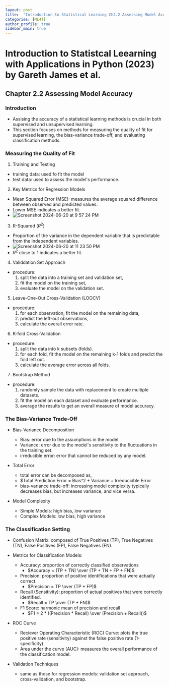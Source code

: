 ```yaml
---
layout: post
title:  "Introduction to Statistical Learning Ch2.2 Assessing Model Accuracy"
categories: [ML4T]
author_profile: true
sidebar_main: true
---
```


# Introduction to Statistcal Leearning with Applications in Python (2023) by Gareth James et al.
## Chapter 2.2 Assessing Model Accuracy

### Introduction
- Assising the accuracy of a statistical learning methods is crucial in both supervised and unsupervised learning.
- This section focuses on methods for measuring the quality of fit for supervised learning, the bias-variance trade-off, and evaluating classification methods.


### Measuring the Quality of Fit
1. Training and Testing
  - training data: used fo fit the model
  - test data: used to assess the model's performance.

2. Key Metrics for Regression Models
  - Mean Squared Error (MSE): measures the average squared difference between observed and predicted values.
  - Lower MSE indicates a better fit.
  - ![Screenshot 2024-06-20 at 9 57 24 PM](https://github.com/melody11sung/melody11sung.github.io/assets/125707768/fbb7877f-3cb1-4c4c-acac-1ef1b39e13fe)

3. R-Squared ($R^2$)
  - Proportion of the variance in the dependent variable that is predictable from the independent variables.
  - ![Screenshot 2024-06-20 at 11 23 50 PM](https://github.com/melody11sung/melody11sung.github.io/assets/125707768/6c3e8daf-80f0-4062-b5c6-20c7b6ed34ff)
  - $R^2$ close to 1 indicates a better fit.
    
4. Validdation Set Approach
  - procedure:
    1. split the data into a training set and validation set,
    2. fit the model on the training set,
    3. evaluate the model on the validation set.
   
5. Leave-One-Out Cross-Validation (LOOCV)
  - procedure:
    1. for each observation, fit the model on the remaining data,
    2. predict the left-out observations,
    3. calculate the overall error rate.
   
6. K-fold Cross-Validation
  - procedure:
    1. split the data into k subsets (folds).
    2. for each fold, fit the model on the remaining k-1 folds and predict the fold left out.
    3. calculate the average error across all folds.
   
7. Bootstrap Method
  - procedure:
    1. randomly sample the data with replacement to create multiple datasets.
    2. fit the model on each dataset and evaluate performance.
    3. average the results to get an overall measure of model accuracy.
   

### The Bias-Variance Trade-Off
- Bias-Variance Decomposition
  - Bias: error due to the assumptions in the model.
  - Variance: error due to the model's sensitivity to the fluctuations in the training set.
  - irreducible error: error that cannot be reduced by any model.
 
- Total Error
  - total error can be decomposed as,
  - $Total Prediction Error = Bias^2 + Variance + Irreduccible Error
  - bias-variance trade-off: increasing model complexity typically decreases bias, but increases variance, and vice versa.
 
- Model Complexity
  - Simple Models: high bias, low variance
  - Complex Models: low bias, high variance


### The Classification Setting
- Confusion Matrix: composed of True Positives (TP), True Negatives (TN), False Positives (FP), False Negatives (FN).

- Metrics for Classification Models:
  - Accuracy: proportion of correctly classified observations
      - $Accuracy = (TP + TN) \over (TP + TN + FP + FN)$
  - Precision: proportion of positive identifications that were actually correct.
      - $Precision = TP \over (TP + FP)$
  - Recall (Sensitivity): proportion of actual positives that were correctly identified.
      - $Recall = TP \over (TP + FN)$
  - F1 Score: harmonic mean of precision and recall
      - $F1 = 2 * ((Precision * Recall) \over (Precision + Recall))$

- ROC Curve
  - Reciever Operating Characteristic (ROC) Curve: plots the true positive rate (sensitivity) against the false positive rate (1-specificity).
  - Area under the curve (AUC): measures the overall performance of the classification model.

- Validation Techniques
  - same as those for regression models: validation set approach, cross-validation, and bootstrap.  
